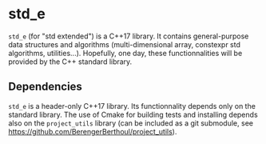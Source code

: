 std_e
=====

`std_e` (for "std extended") is a C++17 library. It contains general-purpose data structures and algorithms (multi-dimensional array, constexpr std algorithms, utilities...). Hopefully, one day, these functionnalities will be provided by the C++ standard library.


## Dependencies ##
`std_e` is a header-only C++17 library. Its functionnality depends only on the standard library. The use of Cmake for building tests and installing depends also on the `project_utils` library (can be included as a git submodule, see <https://github.com/BerengerBerthoul/project_utils>).
